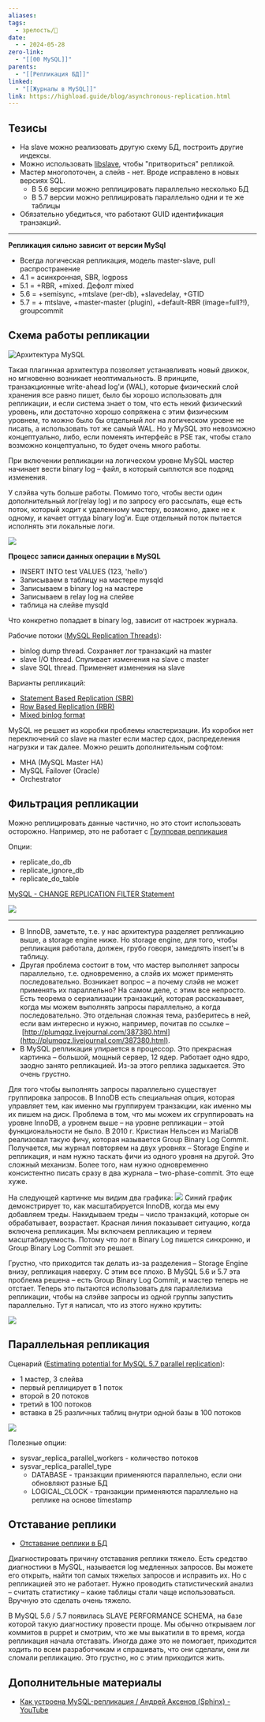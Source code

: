 ```yaml
---
aliases: 
tags:
  - зрелость/🌱
date:
  - - 2024-05-28
zero-link:
  - "[[00 MySQL]]"
parents:
  - "[[Репликация БД]]"
linked:
  - "[[Журналы в MySQL]]"
link: https://highload.guide/blog/asynchronous-replication.html
---
```

## Тезисы
- На slave можно реализовать другую схему БД, построить другие индексы.
- Можно использовать [libslave](libslave.md), чтобы "притвориться" репликой.
- Мастер многопоточен, а слейв - нет. Вроде исправлено в новых версиях SQL.
	- В 5.6 версии можно реплицировать параллельно несколько БД
	- В 5.7 версии можно реплицировать параллельно одни и те же таблицы
- Обязательно убедиться, что работают GUID идентификация транзакций.
***


**Репликация сильно зависит от версии MySql**
- Всегда логическая репликация, модель master-slave, pull распространение
- 4.1 = асинхронная, SBR, logposs
- 5.1 = +RBR, +mixed. Дефолт mixed 
- 5.6 = +semisync, +mtslave (per-db), +slavedelay, +GTID
- 5.7 = + mtslave, +master-master (plugin), +default-RBR (image=full?!), groupcommit

## Схема работы репликации
![Архитектура MySQL](Архитектура%20MySQL.md#^42f122)

Такая плагинная архитектура позволяет устанавливать новый движок, но мгновенно возникает неоптимальность. В принципе, транзакционные write-ahead log'и (WAL), которые физический слой хранения все равно пишет, было бы хорошо использовать для репликации, и если система знает о том, что есть некий физический уровень, или достаточно хорошо сопряжена с этим физическим уровнем, то можно было бы отдельный лог на логическом уровне не писать, а использовать тот же самый WAL. Но у MySQL это невозможно концептуально, либо, если поменять интерфейс в PSE так, чтобы стало возможно концептуально, то будет очень много работы.

При включении репликации на логическом уровне MySQL мастер начинает вести binary log – файл, в который сыплются все подряд изменения.

У слэйва чуть больше работы. Помимо того, чтобы вести один дополнительный лог(relay log) и по запросу его рассылать, еще есть поток, который ходит к удаленному мастеру, возможно, даже не к одному, и качает оттуда binary log'и. Еще отдельный поток пытается исполнять эти локальные логи.

![](Pasted%20image%2020240712083105.png)

**Процесс записи данных операции в MySQL**
- INSERT INTO test VALUES (123, 'hello')
- Записываем в таблицу на мастере mysqld
- Записываем в binary log на мастере
- Записываем в relay log на слейве
- таблица на слейве mysqld

Что конкретно попадает в binary log, зависит от настроек журнала. 

Рабочие потоки ([MySQL Replication Threads](https://dev.mysql.com/doc/refman/8.0/en/replication-threads.html)):
- binlog dump thread. Сохраняет лог транзакций на master
- slave I/O thread. Спуливает изменения на slave с master
- slave SQL thread. Применяет изменения на slave

Варианты репликаций:
- [Statement Based Replication (SBR)](Statement%20Based%20Replication%20(SBR).md)
- [Row Based Replication (RBR)](Row%20Based%20Replication%20(RBR).md)
- [Mixed binlog format](Mixed%20binlog%20format.md)

MySQL не решает из коробки проблемы кластеризации. Из коробки нет переключений со slave на master если мастер сдох, распределения нагрузки и так далее. Можно решить дополнительным софтом:
- MHA (MySQL Master HA)
- MySQL Failover (Oracle)
- Orchestrator
## Фильтрация репликации
Можно реплицировать данные частично, но это стоит использовать осторожно. Например, это не работает с [Групповая репликация](Групповая%20репликация.md)

Опции:
- replicate_do_db
- replicate_ignore_db
- replicate_do_table

[MySQL - CHANGE REPLICATION FILTER Statement](https://dev.mysql.com/doc/refman/8.0/en/change-replication-filter.html)

![](Pasted%20image%2020240605091913.png)


***

- В InnoDB, заметьте, т.е. у нас архитектура разделяет репликацию выше, а storage engine ниже. Но storage engine, для того, чтобы репликация работала, должен, грубо говоря, замедлять insert'ы в таблицу.
- Другая проблема состоит в том, что мастер выполняет запросы параллельно, т.е. одновременно, а слэйв их может применять последовательно. Возникает вопрос – а почему слэйв не может применять их параллельно? На самом деле, с этим все непросто. Есть теорема о сериализации транзакций, которая рассказывает, когда мы можем выполнять запросы параллельно, а когда последовательно. Это отдельная сложная тема, разберитесь в ней, если вам интересно и нужно, например, почитав по ссылке – [http://plumqqz.livejournal.com/387380.html](http://plumqqz.livejournal.com/387380.html).
- В MySQL репликация упирается в процессор. Это прекрасная картинка – большой, мощный сервер, 12 ядер. Работает одно ядро, заодно занято репликацией. Из-за этого реплика задыхается. Это очень грустно.

Для того чтобы выполнять запросы параллельно существует группировка запросов. В InnoDB есть специальная опция, которая управляет тем, как именно мы группируем транзакции, как именно мы их пишем на диск. Проблема в том, что мы можем их сгруппировать на уровне InnoDB, а уровнем выше – на уровне репликации – этой функциональности не было. В 2010 г. Кристиан Нельсен из MariaDB реализовал такую фичу, которая называется Group Binary Log Commit. Получается, мы журнал повторяем на двух уровнях – Storage Engine и репликация, и нам нужно таскать фичи из одного уровня на другой. Это сложный механизм. Более того, нам нужно одновременно консистентно писать сразу в два журнала – two-phase-commit. Это еще хуже.

На следующей картинке мы видим два графика:
![](Pasted%20image%2020240528090119.png)
Синий график демонстрирует то, как масштабируется InnoDB, когда мы ему добавляем треды. Накидываем треды – число транзакций, которые он обрабатывает, возрастает. Красная линия показывает ситуацию, когда включена репликация. Мы включаем репликацию и теряем масштабируемость. Потому что лог в Binary Log пишется синхронно, и Group Binary Log Commit это решает.

Грустно, что приходится так делать из-за разделения – Storage Engine внизу, репликация наверху. С этим все плохо. В MySQL 5.6 и 5.7 эта проблема решена – есть Group Binary Log Commit, и мастер теперь не отстает. Теперь это пытаются использовать для параллелизма репликации, чтобы на слэйве запросы из одной группы запустить параллельно. Тут я написал, что из этого нужно крутить:

![](Pasted%20image%2020240528090205.png)


## Параллельная репликация
Сценарий ([Estimating potential for MySQL 5.7 parallel replication](https://www.percona.com/blog/estimating-potential-for-mysql-5-7-parallel-replication/)):
- 1 мастер, 3 слейва
- первый реплицирует в 1 поток
- второй в 20 потоков 
- третий в 100 потоков
- вставка в 25 различных таблиц внутри одной базы в 100 потоков

![](Pasted%20image%2020240606094633.png)

Полезные опции:
- sysvar_replica_parallel_workers - количество потоков
- sysvar_replica_parallel_type
	- DATABASE - транзакции применяются параллельно, если они обновляют разные БД
	- LOGICAL_CLOCK - транзакции применяются параллельно на реплике на основе timestamp
## Отставание реплики
- [Отставание реплики в БД](Отставание%20реплики%20в%20БД.md)

Диагностировать причину отставания реплики тяжело. Есть средство диагностики в MySQL, называется log медленных запросов. Вы можете его открыть, найти топ самых тяжелых запросов и исправить их. Но с репликацией это не работает. Нужно проводить статистический анализ – считать статистику – какие таблицы стали чаще использоваться. Вручную это сделать очень тяжело.

В MySQL 5.6 / 5.7 появилась SLAVE PERFORMANCE SCHEMA, на базе которой такую диагностику провести проще. Мы обычно открываем лог коммитов в puppet и смотрим, что же мы выкатили в то время, когда репликация начала отставать. Иногда даже это не помогает, приходится ходить по всем разработчикам и спрашивать, что они сделали, они ли сломали репликацию. Это грустно, но с этим приходится жить.

## Дополнительные материалы
- [Как устроена MySQL-репликация / Андрей Аксенов (Sphinx) - YouTube](https://www.youtube.com/watch?v=lHFaZkJk2O0)